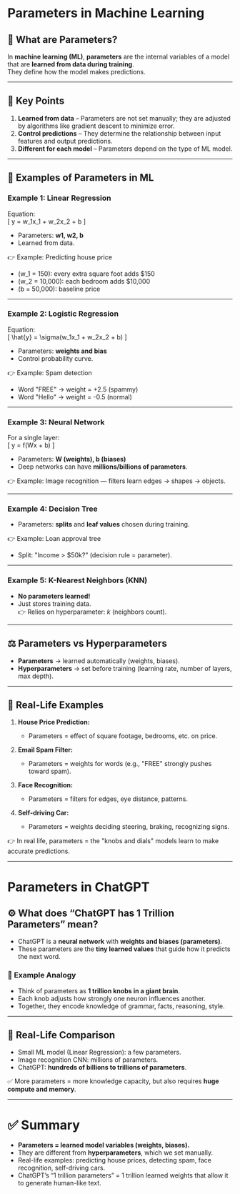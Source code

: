 
# Parameters in Machine Learning

## 🔹 What are Parameters?
In **machine learning (ML)**, **parameters** are the internal variables of a model that are **learned from data during training**.  
They define how the model makes predictions.

---

## 🔑 Key Points
1. **Learned from data** – Parameters are not set manually; they are adjusted by algorithms like gradient descent to minimize error.
2. **Control predictions** – They determine the relationship between input features and output predictions.
3. **Different for each model** – Parameters depend on the type of ML model.

---

## 📌 Examples of Parameters in ML

### Example 1: Linear Regression
Equation:  
\[ y = w_1x_1 + w_2x_2 + b \]

- Parameters: **w1, w2, b**
- Learned from data.

👉 Example: Predicting house price  
- \(w_1 = 150\): every extra square foot adds $150  
- \(w_2 = 10,000\): each bedroom adds $10,000  
- \(b = 50,000\): baseline price

---

### Example 2: Logistic Regression
Equation:  
\[ \hat{y} = \sigma(w_1x_1 + w_2x_2 + b) \]

- Parameters: **weights and bias**
- Control probability curve.

👉 Example: Spam detection  
- Word "FREE" → weight = +2.5 (spammy)  
- Word "Hello" → weight = -0.5 (normal)

---

### Example 3: Neural Network
For a single layer:  
\[ y = f(Wx + b) \]

- Parameters: **W (weights), b (biases)**
- Deep networks can have **millions/billions of parameters**.

👉 Example: Image recognition — filters learn edges → shapes → objects.

---

### Example 4: Decision Tree
- Parameters: **splits** and **leaf values** chosen during training.

👉 Example: Loan approval tree  
- Split: "Income > $50k?" (decision rule = parameter).

---

### Example 5: K-Nearest Neighbors (KNN)
- **No parameters learned!**  
- Just stores training data.  
👉 Relies on hyperparameter: *k* (neighbors count).

---

## ⚖️ Parameters vs Hyperparameters
- **Parameters** → learned automatically (weights, biases).  
- **Hyperparameters** → set before training (learning rate, number of layers, max depth).

---

## 🎯 Real-Life Examples

1. **House Price Prediction:**  
   - Parameters = effect of square footage, bedrooms, etc. on price.  

2. **Email Spam Filter:**  
   - Parameters = weights for words (e.g., "FREE" strongly pushes toward spam).  

3. **Face Recognition:**  
   - Parameters = filters for edges, eye distance, patterns.  

4. **Self-driving Car:**  
   - Parameters = weights deciding steering, braking, recognizing signs.

👉 In real life, parameters = the "knobs and dials" models learn to make accurate predictions.

---

# Parameters in ChatGPT

## ⚙️ What does “ChatGPT has 1 Trillion Parameters” mean?
- ChatGPT is a **neural network** with **weights and biases (parameters)**.  
- These parameters are the **tiny learned values** that guide how it predicts the next word.  

### 🔹 Example Analogy
- Think of parameters as **1 trillion knobs in a giant brain**.  
- Each knob adjusts how strongly one neuron influences another.  
- Together, they encode knowledge of grammar, facts, reasoning, style.

---

## 🔹 Real-Life Comparison
- Small ML model (Linear Regression): a few parameters.  
- Image recognition CNN: millions of parameters.  
- ChatGPT: **hundreds of billions to trillions of parameters**.

✅ More parameters = more knowledge capacity, but also requires **huge compute and memory**.

---

# ✅ Summary
- **Parameters = learned model variables (weights, biases).**
- They are different from **hyperparameters**, which we set manually.  
- Real-life examples: predicting house prices, detecting spam, face recognition, self-driving cars.  
- ChatGPT’s “1 trillion parameters” = 1 trillion learned weights that allow it to generate human-like text.
